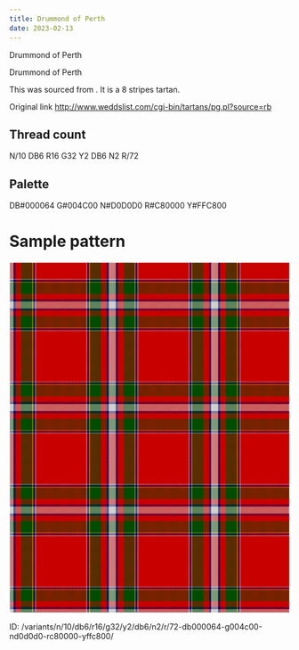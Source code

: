 ```yaml
---
title: Drummond of Perth
date: 2023-02-13
---
```

Drummond of Perth

Drummond of Perth

This was sourced from <no value>.  It is a 8 stripes tartan.

Original link http://www.weddslist.com/cgi-bin/tartans/pg.pl?source=rb

## Thread count
N/10 DB6 R16 G32 Y2 DB6 N2 R/72

## Palette
DB#000064 G#004C00 N#D0D0D0 R#C80000 Y#FFC800

# Sample pattern

![Tartan detail](tartan.png "N/10 DB6 R16 G32 Y2 DB6 N2 R/72 tartan")

ID: /variants/n/10/db6/r16/g32/y2/db6/n2/r/72-db000064-g004c00-nd0d0d0-rc80000-yffc800/